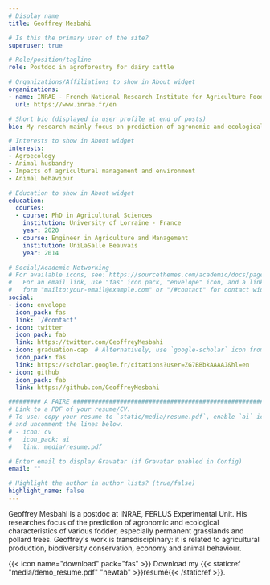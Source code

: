 ```yaml
---
# Display name
title: Geoffrey Mesbahi

# Is this the primary user of the site?
superuser: true

# Role/position/tagline
role: Postdoc in agroforestry for dairy cattle

# Organizations/Affiliations to show in About widget
organizations:
- name: INRAE - French National Research Institute for Agriculture Food and Environment
  url: https://www.inrae.fr/en

# Short bio (displayed in user profile at end of posts)
bio: My research mainly focus on prediction of agronomic and ecological characteristic of fodders

# Interests to show in About widget
interests:
- Agroecology
- Animal husbandry
- Impacts of agricultural management and environment
- Animal behaviour

# Education to show in About widget
education:
  courses:
  - course: PhD in Agricultural Sciences
    institution: University of Lorraine - France
    year: 2020
  - course: Engineer in Agriculture and Management
    institution: UniLaSalle Beauvais
    year: 2014

# Social/Academic Networking
# For available icons, see: https://sourcethemes.com/academic/docs/page-builder/#icons
#   For an email link, use "fas" icon pack, "envelope" icon, and a link in the
#   form "mailto:your-email@example.com" or "/#contact" for contact widget.
social:
- icon: envelope
  icon_pack: fas
  link: '/#contact'
- icon: twitter
  icon_pack: fab
  link: https://twitter.com/GeoffreyMesbahi
- icon: graduation-cap  # Alternatively, use `google-scholar` icon from `ai` icon pack
  icon_pack: fas
  link: https://scholar.google.fr/citations?user=ZG7BBbkAAAAJ&hl=en
- icon: github
  icon_pack: fab
  link: https://github.com/GeoffreyMesbahi

######### A FAIRE ######################################################
# Link to a PDF of your resume/CV.
# To use: copy your resume to `static/media/resume.pdf`, enable `ai` icons in `params.toml`, 
# and uncomment the lines below.
# - icon: cv
#   icon_pack: ai
#   link: media/resume.pdf

# Enter email to display Gravatar (if Gravatar enabled in Config)
email: ""

# Highlight the author in author lists? (true/false)
highlight_name: false
---
```


Geoffrey Mesbahi is a postdoc at INRAE, FERLUS Experimental Unit. His researches focus of the prediction of agronomic and ecological characteristics of various fodder, especially permanent grasslands and pollard trees. Geoffrey's work is transdisciplinary: it is related to agricultural production, biodiversity conservation, economy and animal behaviour.

{{< icon name="download" pack="fas" >}} Download my {{< staticref "media/demo_resume.pdf" "newtab" >}}resumé{{< /staticref >}}.
